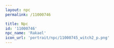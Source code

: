 ```yaml
---
layout: npc
permalink: /11000746

title: Npc
id: '11000746'
npc_name: 'Rakael'
icon_url: 'portrait/npc/11000745_witch2_p.png'
---
```


